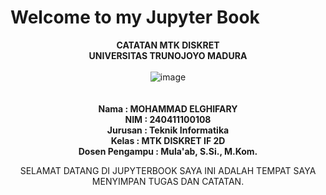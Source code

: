 # Welcome to my Jupyter Book
<center>

**CATATAN MTK DISKRET**<br>
**UNIVERSITAS TRUNOJOYO MADURA**<br>
<br>
![image](logoutm.png)
<br>
<br>
<br>
**Nama           : MOHAMMAD ELGHIFARY**<br>
**NIM            : 240411100108**<br>
**Jurusan        : Teknik Informatika**<br>
**Kelas          : MTK DISKRET IF 2D**<br>
**Dosen Pengampu : Mula'ab, S.Si., M.Kom.**<br>

SELAMAT DATANG DI JUPYTERBOOK SAYA INI ADALAH TEMPAT SAYA MENYIMPAN TUGAS DAN CATATAN.

```{tableofcontents}
```
